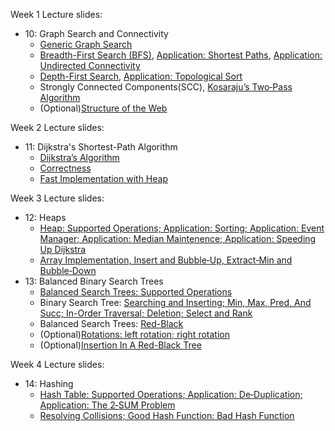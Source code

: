 Week 1 Lecture slides:
  - 10: Graph Search and Connectivity
    - [Generic Graph Search](https://github.com/SSQ/Coursera-Stanford-Graph-Search-Shortest-Paths-and-Data-Structures/blob/master/Lecture%20Slides/10.1-slides_algo-graphs-search_typed.pdf)
    - [Breadth-First Search (BFS)](https://github.com/SSQ/Coursera-Stanford-Graph-Search-Shortest-Paths-and-Data-Structures/blob/master/Lecture%20Slides/10.2-slides_algo-graphs-bfs_typed.pdf), [Application: Shortest Paths](https://github.com/SSQ/Coursera-Stanford-Graph-Search-Shortest-Paths-and-Data-Structures/blob/master/Lecture%20Slides/10.2-slides_algo-graphs-bfs_typed.pdf), [Application: Undirected Connectivity](https://github.com/SSQ/Coursera-Stanford-Graph-Search-Shortest-Paths-and-Data-Structures/blob/master/Lecture%20Slides/10.2-slides_algo-graphs-bfs_typed.pdf)
    - [Depth-First Search](https://github.com/SSQ/Coursera-Stanford-Graph-Search-Shortest-Paths-and-Data-Structures/blob/master/Lecture%20Slides/10.3-slides_algo-graphs-dfs_typed.pdf), [Application: Topological Sort](https://github.com/SSQ/Coursera-Stanford-Graph-Search-Shortest-Paths-and-Data-Structures/blob/master/Lecture%20Slides/10.3-slides_algo-graphs-dfs_typed.pdf)
    - Strongly Connected Components(SCC),  [Kosaraju’s Two‐Pass Algorithm](https://github.com/SSQ/Coursera-Stanford-Graph-Search-Shortest-Paths-and-Data-Structures/blob/master/Lecture%20Slides/10.4-slides_algo-graphs-scc_typed.pdf)
    - (Optional)[Structure of the Web](https://github.com/SSQ/Coursera-Stanford-Graph-Search-Shortest-Paths-and-Data-Structures/blob/master/Lecture%20Slides/10.6-slides_algo-graphs-web_typed.pdf)

Week 2 Lecture slides:
  - 11: Dijkstra's Shortest-Path Algorithm
    - [Dijkstra’s Algorithm](https://github.com/SSQ/Coursera-Stanford-Graph-Search-Shortest-Paths-and-Data-Structures/blob/master/Lecture%20Slides/11.1-slides_algo-dijkstra-basics_typed.pdf)
    - [Correctness](https://github.com/SSQ/Coursera-Stanford-Graph-Search-Shortest-Paths-and-Data-Structures/blob/master/Lecture%20Slides/11.2-slides_algo-dijkstra-correctness_typed.pdf)
    - [Fast Implementation with Heap](https://github.com/SSQ/Coursera-Stanford-Graph-Search-Shortest-Paths-and-Data-Structures/blob/master/Lecture%20Slides/11.3-slides_algo-dijkstra-runtime_typed.pdf)

Week 3 Lecture slides:
  - 12: Heaps
    - [Heap: Supported Operations; Application: Sorting; Application: Event Manager; Application: Median Maintenence; Application: Speeding Up Dijkstra](https://github.com/SSQ/Coursera-Stanford-Graph-Search-Shortest-Paths-and-Data-Structures/blob/master/Lecture%20Slides/12.2-slides_algo-ds-heaps-basics_typed.pdf)
    - [Array Implementation, Insert and Bubble‐Up, Extract‐Min and Bubble‐Down](https://github.com/SSQ/Coursera-Stanford-Graph-Search-Shortest-Paths-and-Data-Structures/blob/master/Lecture%20Slides/12.3-slides_algo-ds-heaps-guts_typed.pdf)
  - 13: Balanced Binary Search Trees
    - [Balanced Search Trees: Supported Operations](https://github.com/SSQ/Coursera-Stanford-Graph-Search-Shortest-Paths-and-Data-Structures/blob/master/Lecture%20Slides/13.1-slides_algo-ds-trees-ops-typed.pdf)
    - Binary Search Tree: [Searching and Inserting; Min, Max, Pred, And Succ; In-Order Traversal; Deletion; Select and Rank](https://github.com/SSQ/Coursera-Stanford-Graph-Search-Shortest-Paths-and-Data-Structures/blob/master/Lecture%20Slides/13.2-slides_algo-ds-trees-basics-typed.pdf)
    - Balanced Search Trees: [Red-Black](https://github.com/SSQ/Coursera-Stanford-Graph-Search-Shortest-Paths-and-Data-Structures/blob/master/Lecture%20Slides/13.3-slides_algo-ds-trees-redblack-typed.pdf)
    - (Optional)[Rotations: left rotation; right rotation](https://github.com/SSQ/Coursera-Stanford-Graph-Search-Shortest-Paths-and-Data-Structures/blob/master/Lecture%20Slides/13.4-slides_algo-ds-trees-rotations-annotated.pdf)
    - (Optional)[Insertion In A Red-Black Tree](https://github.com/SSQ/Coursera-Stanford-Graph-Search-Shortest-Paths-and-Data-Structures/blob/master/Lecture%20Slides/13.5-slides_algo-ds-trees-rbinsert-annotated.pdf)

Week 4 Lecture slides:
  - 14: Hashing
    - [Hash Table: Supported Operations; Application: De‐Duplication; Application: The 2‐SUM Problem](https://github.com/SSQ/Coursera-Stanford-Graph-Search-Shortest-Paths-and-Data-Structures/blob/master/Lecture%20Slides/14.1-slides_algo-ds-hash-basics_typed.pdf)
    - [Resolving Collisions; Good Hash Function: Bad Hash Function](https://github.com/SSQ/Coursera-Stanford-Graph-Search-Shortest-Paths-and-Data-Structures/blob/master/Lecture%20Slides/14.2-slides_algo-ds-hash-guts_typed.pdf)
